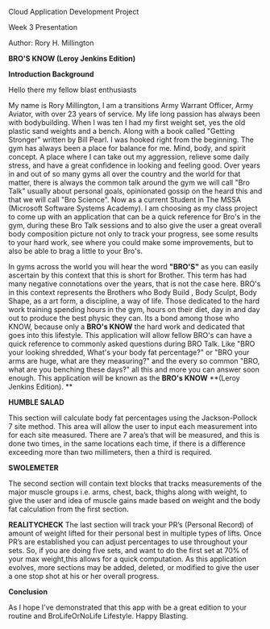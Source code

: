 Cloud Application Development Project

Week 3 Presentation

Author: Rory H. Millington

**BRO'S KNOW (Leroy Jenkins Edition)**

**Introduction Background**

Hello there my fellow blast enthusiasts

My name is Rory Millington, I am a transitions Army Warrant Officer, Army Aviator, with over 23 years of service. My life long passion has always been with bodybuilding. When I was ten I had my first weight set, yes the old plastic sand weights and a bench. Along with a book called "Getting Stronger" written by Bill Pearl. I was hooked right from the beginning. The gym has always been a place for balance for me. Mind, body, and spirit concept. A place where I can take out my aggression, relieve some daily stress, and have a great confidence in looking and feeling good. Over years in and out of so many gyms all over the country and the world for that matter, there is always the common talk around the gym we will call "Bro Talk" usually about personal goals, opinionated gossip on the heard this and that we will call "Bro Science". Now as a current Student in The MSSA (Microsoft Software Systems Academy). I am choosing as my class project to come up with an application that can be a quick reference for Bro's in the gym, during these Bro Talk sessions and to also give the user a great overall body composition picture not only to track your progress, see some results to your hard work, see where you could make some improvements, but to also be able to brag a little to your Bro's.  

In gyms across the world you will hear the word **"BRO'S"** as you can easily ascertain by this context that this is short for Brother. This term has had many negative connotations over the years, that is not the case here. BRO's in this context represents the Brothers who Body Build , Body Sculpt, Body Shape, as a art form, a discipline, a way of life. Those dedicated to the hard work training spending hours in the gym, hours on their diet, day in and day out to produce the best physic they can. Its a bond among those who KNOW, because only a **BRO's KNOW** the hard work and dedicated that goes into this lifestyle. This application will allow fellow BRO's can have a quick reference to commonly asked questions during BRO Talk. Like "BRO your looking shredded, What's your body fat percentage?" or "BRO your arms are huge, what are they measuring?" and the every so common "BRO, what are you benching these days?" all this and more you can answer soon enough.  This application will be known as the **BRO's KNOW** **(Leroy Jenkins Edition). **


**HUMBLE SALAD**

This section will calculate body fat percentages using the Jackson-Pollock 7 site method. 
This area will allow the user to input each measurement into for each site measured. 
There are 7 area’s that will be measured, and this is done two times, in the same locations each time, 
if there is a difference exceeding more than two millimeters, then a third is required.

**SWOLEMETER**

The second section will contain text blocks that tracks measurements of the major muscle groups i.e. arms, chest, back, thighs along with weight, to give the user and idea of muscle gains made based on weight and the body fat calculation from the first section.

**REALITYCHECK** 
The last section will track your PR’s (Personal Record) of amount of weight lifted for their personal best in multiple types of lifts. Once PR’s are established you can adjust percentages to use throughout your sets. So, if you are doing five sets, and want to do the first set at 70% of your max weight,this allows for a quick computation.  As this application evolves, more sections may be added, deleted, or modified to give the user a one stop shot at his or her overall progress. 

**Conclusion**

As I hope I've demonstrated that this app with be a great edition to your routine and BroLifeOrNoLife Lifestyle. Happy Blasting. 


 